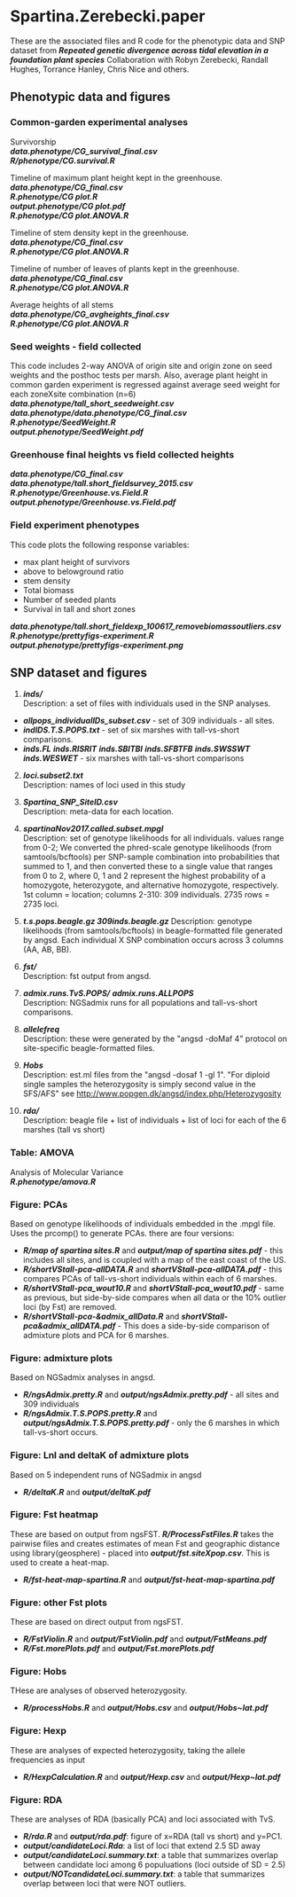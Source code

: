 # Spartina.Zerebecki.paper

These are the associated files and R code for the phenotypic data and SNP dataset from ***Repeated genetic divergence across tidal elevation in a foundation plant species*** Collaboration with Robyn Zerebecki, Randall Hughes, Torrance Hanley, Chris Nice and others.

## Phenotypic data and figures  

### Common-garden experimental analyses  
Survivorship  
***data.phenotype/CG_survival_final.csv***  
***R/phenotype/CG.survival.R***  

Timeline of maximum plant height kept in the greenhouse.  
***data.phenotype/CG_final.csv***  
***R.phenotype/CG plot.R***  
***output.phenotype/CG plot.pdf***  
***R.phenotype/CG plot.ANOVA.R***  

Timeline of stem density kept in the greenhouse.  
***data.phenotype/CG_final.csv***  
***R.phenotype/CG plot.ANOVA.R***  

Timeline of number of leaves of plants kept in the greenhouse.  
***data.phenotype/CG_final.csv***  
***R.phenotype/CG plot.ANOVA.R***  

Average heights of all stems  
***data.phenotype/CG_avgheights_final.csv***  
***R.phenotype/CG plot.ANOVA.R***  

### Seed weights - field collected  
This code includes 2-way ANOVA of origin site and origin zone on seed weights and the posthoc tests per marsh. Also, average plant height in common garden experiment is regressed against average seed weight for each zoneXsite combination (n=6)  
***data.phenotype/tall_short_seedweight.csv***  
***data.phenotype/data.phenotype/CG_final.csv***  
***R.phenotype/SeedWeight.R***  
***output.phenotype/SeedWeight.pdf***  

### Greenhouse final heights vs field collected heights  
***data.phenotype/CG_final.csv***  
***data.phenotype/tall.short_fieldsurvey_2015.csv***
***R.phenotype/Greenhouse.vs.Field.R***  
***output.phenotype/Greenhouse.vs.Field.pdf***  

### Field experiment phenotypes  
This code plots the following response variables:  
* max plant height of survivors  
* above to belowground ratio  
* stem density  
* Total biomass  
* Number of seeded plants  
* Survival in tall and short zones  

***data.phenotype/tall.short_fieldexp_100617_removebiomassoutliers.csv***  
***R.phenotype/prettyfigs-experiment.R***  
***output.phenotype/prettyfigs-experiment.png***  

## SNP dataset and figures  

1) ***inds/***  
Description: a set of files with individuals used in the SNP analyses.  
* ***allpops_individualIDs_subset.csv*** - set of 309 individuals - all sites.  
* ***indIDS.T.S.POPS.txt*** - set of six marshes with tall-vs-short comparisons.  
* ***inds.FL*** ***inds.RISRIT*** ***inds.SBITBI*** ***inds.SFBTFB*** ***inds.SWSSWT*** ***inds.WESWET*** - six marshes with tall-vs-short comparisons  

2) ***loci.subset2.txt***  
Description: names of loci used in this study  

3) ***Spartina_SNP_SiteID.csv***  
Description: meta-data for each location.  

4) ***spartinaNov2017.called.subset.mpgl***  
Description: set of genotype likelihoods for all individuals. values range from 0-2; We converted the phred-scale genotype likelihoods (from samtools/bcftools) per SNP-sample combination into probabilities that summed to 1, and then converted these to a single value that ranges from 0 to 2, where 0, 1 and 2 represent the highest probability of a homozygote, heterozygote, and alternative homozygote, respectively. 1st column = location; columns 2-310: 309 individuals. 2735 rows = 2735 loci. 

5) ***t.s.pops.beagle.gz 309inds.beagle.gz***
Description: genotype likelihoods (from samtools/bcftools) in beagle-formatted file generated by angsd. Each individual X SNP combination occurs across 3 columns (AA, AB, BB).

6) ***fst/***  
Description: fst output from angsd.  

7) ***admix.runs.TvS.POPS/*** ***admix.runs.ALLPOPS***  
Description: NGSadmix runs for all populations and tall-vs-short comparisons.

8) ***allelefreq***  
Description: these were generated by the "angsd -doMaf 4" protocol on site-specific beagle-formatted files.  

9) ***Hobs***  
Description: est.ml files from the "angsd -dosaf 1 -gl 1". "For diploid single samples the heterozygosity is simply second value in the SFS/AFS" see http://www.popgen.dk/angsd/index.php/Heterozygosity  

10) ***rda/***  
Description: beagle file + list of individuals + list of loci for each of the 6 marshes (tall vs short)  

### Table: AMOVA  
Analysis of Molecular Variance  
***R.phenotype/amova.R***  

### Figure: PCAs  
Based on genotype likelihoods of individuals embedded in the .mpgl file.  Uses the prcomp() to generate PCAs. there are four versions:  
* ***R/map of spartina sites.R*** and ***output/map of spartina sites.pdf*** - this includes all sites, and is coupled with a map of the east coast of the US.  
* ***R/shortVStall-pca-allDATA.R*** and ***shortVStall-pca-allDATA.pdf*** - this compares PCAs of tall-vs-short individuals within each of 6 marshes.     
* ***R/shortVStall-pca_wout10.R*** and ***shortVStall-pca_wout10.pdf*** - same as previous, but side-by-side compares when all data or the 10% outlier loci (by Fst) are removed.  
* ***R/shortVStall-pca-&admix_allData.R*** and ***shortVStall-pca&admix_allDATA.pdf*** - This does a side-by-side comparison of admixture plots and PCA for 6 marshes.    

### Figure: admixture plots  
Based on NGSadmix analyses in angsd.  
* ***R/ngsAdmix.pretty.R*** and ***output/ngsAdmix.pretty.pdf***  - all sites and 309 individuals  
* ***R/ngsAdmix.T.S.POPS.pretty.R*** and ***output/ngsAdmix.T.S.POPS.pretty.pdf*** - only the 6 marshes in which tall-vs-short occurs.   

### Figure: Lnl and deltaK of admixture plots  
Based on 5 independent runs of NGSadmix in angsd  
* ***R/deltaK.R*** and ***output/deltaK.pdf***  

### Figure: Fst heatmap
These are based on output from ngsFST. ***R/ProcessFstFiles.R*** takes the pairwise files and creates estimates of mean Fst and geographic distance using library(geosphere) - placed into ***output/fst.siteXpop.csv***. This is used to create a heat-map.  
* ***R/fst-heat-map-spartina.R*** and ***output/fst-heat-map-spartina.pdf***  

### Figure: other Fst plots  
These are based on direct output from ngsFST.  
* ***R/FstViolin.R*** and ***output/FstViolin.pdf*** and ***output/FstMeans.pdf***  
* ***R/Fst.morePlots.pdf*** and ***output/Fst.morePlots.pdf***  

### Figure: Hobs  
THese are analyses of observed heterozygosity.  
* ***R/processHobs.R*** and ***output/Hobs.csv*** and ***output/Hobs~lat.pdf***  

### Figure: Hexp  
These are analyses of expected heterozygosity, taking the allele frequencies as input    
* ***R/HexpCalculation.R*** and ***output/Hexp.csv*** and ***output/Hexp~lat.pdf***  

### Figure: RDA  
These are analyses of RDA (basically PCA) and loci associated with TvS.  
* ***R/rda.R*** and ***output/rda.pdf***: figure of x=RDA (tall vs short) and y=PC1.  
* ***output/candidateLoci.Rda***: a list of loci that extend 2.5 SD away  
* ***output/candidateLoci.summary.txt***: a table that summarizes overlap between candidate loci among 6 populuations (loci outside of SD = 2.5)  
* ***output/NOTcandidateLoci.summary.txt***: a table that summarizes overlap between loci that were NOT outliers.  

